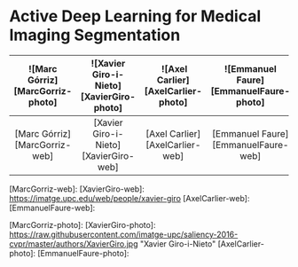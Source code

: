 # Active Deep Learning for Medical Imaging Segmentation

| ![Marc Górriz][MarcGorriz-photo]  | ![Xavier Giro-i-Nieto][XavierGiro-photo]  |  ![Axel Carlier][AxelCarlier-photo] | ![Emmanuel Faure][EmmanuelFaure-photo]  |
|:-:|:-:|:-:|:-:|
| [Marc Górriz][MarcGorriz-web]  | [Xavier Giro-i-Nieto][XavierGiro-web] | [Axel Carlier][AxelCarlier-web] | [Emmanuel Faure][EmmanuelFaure-web] |

[MarcGorriz-web]: 
[XavierGiro-web]: https://imatge.upc.edu/web/people/xavier-giro
[AxelCarlier-web]:
[EmmanuelFaure-web]:



[MarcGorriz-photo]: 
[XavierGiro-photo]: https://raw.githubusercontent.com/imatge-upc/saliency-2016-cvpr/master/authors/XavierGiro.jpg "Xavier Giro-i-Nieto"
[AxelCarlier-photo]:
[EmmanuelFaure-photo]:
